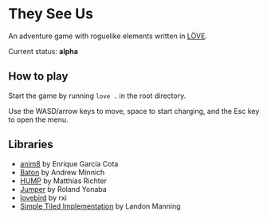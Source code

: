 # They See Us
An adventure game with roguelike elements written in [LÖVE](love2d.org).

Current status: **alpha**

## How to play
Start the game by running `love .` in the root directory.

Use the WASD/arrow keys to move, space to start charging, and the Esc key to open the menu.

## Libraries
* [anim8](github.com/kikito/anim8) by Enrique García Cota
* [Baton](github.com/tesselode/baton) by Andrew Minnich
* [HUMP](github.com/vrld/hump) by Matthias Richter
* [Jumper](github.com/Yonaba/Jumper) by Roland Yonaba
* [lovebird](github.com/rxi/lovebird) by rxi
* [Simple Tiled Implementation](github.com/karai17/Simple-Tiled-Implementation) by Landon Manning

